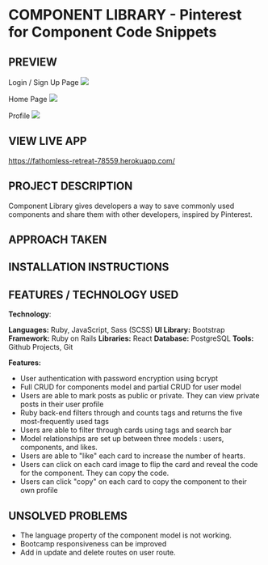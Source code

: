 # COMPONENT LIBRARY - Pinterest for Component Code Snippets

## PREVIEW
Login / Sign Up Page
![](../assets/image/ComponentLibrary.gif)

Home Page
![](../assets/image/componentlibraryhomepage.gif)

Profile
![](../assets/image/componentlibrary_profile.gif)

## VIEW LIVE APP 
https://fathomless-retreat-78559.herokuapp.com/

## PROJECT DESCRIPTION
Component Library gives developers a way to save commonly used components and share them with other developers, inspired by Pinterest. 

## APPROACH TAKEN

## INSTALLATION INSTRUCTIONS

## FEATURES / TECHNOLOGY USED
__Technology__:

__Languages:__ Ruby, JavaScript, Sass (SCSS)
__UI Library:__ Bootstrap
__Framework:__ Ruby on Rails
__Libraries:__ React
__Database:__ PostgreSQL
__Tools:__ Github Projects, Git

__Features:__
* User authentication with password encryption using bcrypt
* Full CRUD for components model and partial CRUD for user model
* Users are able to mark posts as public or private. They can view private posts in their user profile
* Ruby back-end filters through and counts tags and returns the five most-frequently used tags
* Users are able to filter through cards using tags and search bar
* Model relationships are set up between three models : users, components, and likes.
* Users are able to "like" each card to increase the number of hearts. 
* Users can click on each card image to flip the card and reveal the code for the component. They can copy the code. 
* Users can click "copy" on each card to copy the component to their own profile


## UNSOLVED PROBLEMS
* The language property of the component model is not working. 
* Bootcamp responsiveness can be improved
* Add in update and delete routes on user route.